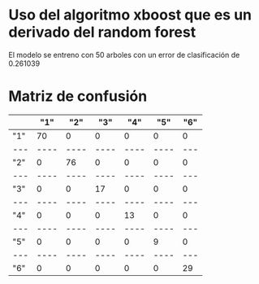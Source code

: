 # Uso del algoritmo xboost que es un derivado del random forest
El modelo se entreno con 50 arboles con un error de clasificación de 0.261039

# Matriz de confusión

|  |"1"| "2"| "3"| "4"| "5"| "6"|
|---|----|----|----|----|----|---|
|"1" |70| 0| 0| 0| 0| 0|
|---|----|----|----|----|----|---|
|"2" |0 |76 |0 |0 |0 |0|
|---|----|----|----|----|----|---|
|"3" |0 |0 |17 |0 |0 |0|
|---|----|----|----|----|----|---|
|"4" |0 |0 |0 |13 |0 |0|
|---|----|----|----|----|----|---|
|"5"| 0| 0| 0| 0| 9| 0|
|---|----|----|----|----|----|---|
|"6"| 0| 0| 0| 0| 0| 29|

